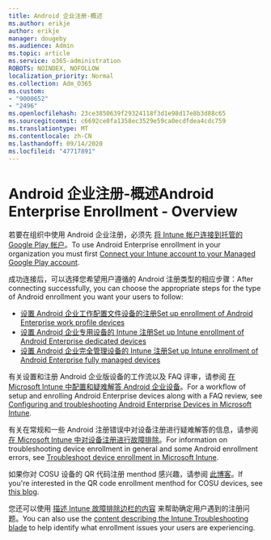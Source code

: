 ```yaml
---
title: Android 企业注册-概述
ms.author: erikje
author: erikje
manager: dougeby
ms.audience: Admin
ms.topic: article
ms.service: o365-administration
ROBOTS: NOINDEX, NOFOLLOW
localization_priority: Normal
ms.collection: Adm_O365
ms.custom:
- "9000652"
- "2496"
ms.openlocfilehash: 23ce3850639f29324118f3d1e98d17e8b3d88c65
ms.sourcegitcommit: c6692ce0fa1358ec3529e59ca0ecdfdea4cdc759
ms.translationtype: MT
ms.contentlocale: zh-CN
ms.lasthandoff: 09/14/2020
ms.locfileid: "47717891"
---
```

# <a name="android-enterprise-enrollment---overview"></a><span data-ttu-id="acf55-102">Android 企业注册-概述</span><span class="sxs-lookup"><span data-stu-id="acf55-102">Android Enterprise Enrollment - Overview</span></span>

<span data-ttu-id="acf55-103">若要在组织中使用 Android 企业注册，必须先 [将 Intune 帐户连接到托管的 Google Play 帐户](https://docs.microsoft.com/intune/enrollment/connect-intune-android-enterprise)。</span><span class="sxs-lookup"><span data-stu-id="acf55-103">To use Android Enterprise enrollment in your organization you must first [Connect your Intune account to your Managed Google Play account](https://docs.microsoft.com/intune/enrollment/connect-intune-android-enterprise).</span></span> 

<span data-ttu-id="acf55-104">成功连接后，可以选择您希望用户遵循的 Android 注册类型的相应步骤：</span><span class="sxs-lookup"><span data-stu-id="acf55-104">After connecting successfully, you can choose the appropriate steps for the type of Android enrollment you want your users to follow:</span></span>

- [<span data-ttu-id="acf55-105">设置 Android 企业工作配置文件设备的注册</span><span class="sxs-lookup"><span data-stu-id="acf55-105">Set up enrollment of Android Enterprise work profile devices</span></span>](https://docs.microsoft.com/intune/enrollment/android-work-profile-enroll)
- [<span data-ttu-id="acf55-106">设置 Android 企业专用设备的 Intune 注册</span><span class="sxs-lookup"><span data-stu-id="acf55-106">Set up Intune enrollment of Android Enterprise dedicated devices</span></span>](https://docs.microsoft.com/intune/enrollment/android-kiosk-enroll)
- [<span data-ttu-id="acf55-107">设置 Android 企业完全管理设备的 Intune 注册</span><span class="sxs-lookup"><span data-stu-id="acf55-107">Set up Intune enrollment of Android Enterprise fully managed devices</span></span>](https://docs.microsoft.com/intune/enrollment/android-fully-managed-enroll)

<span data-ttu-id="acf55-108">有关设置和注册 Android 企业版设备的工作流以及 FAQ 评审，请参阅 [在 Microsoft Intune 中配置和疑难解答 Android 企业设备](https://support.microsoft.com/help/4476974/configuring-and-troubleshooting-android-enterprise-devices-in-intune)。</span><span class="sxs-lookup"><span data-stu-id="acf55-108">For a workflow of setup and enrolling Android Enterprise devices along with a FAQ review, see [Configuring and troubleshooting Android Enterprise Devices in Microsoft Intune](https://support.microsoft.com/help/4476974/configuring-and-troubleshooting-android-enterprise-devices-in-intune).</span></span>

<span data-ttu-id="acf55-109">有关在常规和一些 Android 注册错误中对设备注册进行疑难解答的信息，请参阅 [在 Microsoft Intune 中对设备注册进行故障排除](https://docs.microsoft.com/intune/enrollment/troubleshoot-device-enrollment-in-intune)。</span><span class="sxs-lookup"><span data-stu-id="acf55-109">For information on troubleshooting device enrollment in general and some Android enrollment errors, see [Troubleshoot device enrollment in Microsoft Intune](https://docs.microsoft.com/intune/enrollment/troubleshoot-device-enrollment-in-intune).</span></span>

<span data-ttu-id="acf55-110">如果你对 COSU 设备的 QR 代码注册 menthod 感兴趣，请参阅 [此博客](https://techcommunity.microsoft.com/t5/Intune-Customer-Success/COSU-Configuration-and-Enrollment-using-the-QR-code-enrollment/ba-p/280184)。</span><span class="sxs-lookup"><span data-stu-id="acf55-110">If you're interested in the QR code enrollment menthod for COSU devices, see [this blog](https://techcommunity.microsoft.com/t5/Intune-Customer-Success/COSU-Configuration-and-Enrollment-using-the-QR-code-enrollment/ba-p/280184).</span></span>

<span data-ttu-id="acf55-111">您还可以使用 [描述 Intune 故障排除边栏的内容](https://docs.microsoft.com/intune/fundamentals/help-desk-operators) 来帮助确定用户遇到的注册问题。</span><span class="sxs-lookup"><span data-stu-id="acf55-111">You can also use the [content describing the Intune Troubleshooting blade](https://docs.microsoft.com/intune/fundamentals/help-desk-operators) to help identify what enrollment issues your users are experiencing.</span></span>